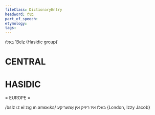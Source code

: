 ```yaml
---
fileClass: DictionaryEntry
headword: בעלז
part_of_speech: 
etymology: 
tags: 
---
```

בעלז
'Belz (Hasidic group)'

CENTRAL
========

HASIDIC
=======
= EUROPE = 

/bɛlz ɩz ʁiˑzɩg ɩn amɛʁɩkə/ בעלז איז ריזיק אין אַמעריקע {London, Izzy Jacob}
